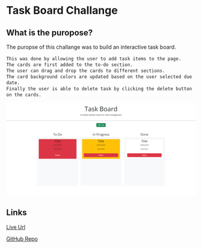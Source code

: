 # Task Board Challange

## What is the puropose?

The puropse of this challange was to build an interactive task board.

    This was done by allowing the user to add task items to the page.
    The cards are first added to the to-do section.
    The user can drag and drop the cards to different sections.
    The card background colors are updated based on the user selected due date.
    Finally the user is able to delete task by clicking the delete button on the cards.


![task-board](assets/images/Task-Board.png)

## Links

[Live Url](https://bryson987081.github.io/task-board-challange/)

[GitHub Repo](https://github.com/Bryson987081/task-board-challange)